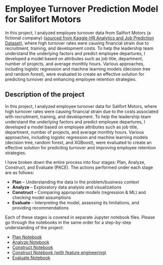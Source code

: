 # Employee Turnover Prediction Model for Salifort Motors
In this project, I analyzed employee turnover data from Salifort Motors (a fictional company) 
<a href="https://www.kaggle.com/datasets/mfaisalqureshi/hr-analytics-and-job-prediction?select=HR_comma_sep.csv" target="blank">(sourced from Kaggle-HR Analytics and Job Prediction Dataset)</a>, where high turnover rates were causing financial strain due to recruitment, training, and development costs. To help the leadership team understand the underlying factors and predict employee departures, I developed a model based on attributes such as job title, department, number of projects, and average monthly hours. Various approaches, including logistic regression and machine learning models (decision tree and random forest), were evaluated to create an effective solution for predicting turnover and enhancing employee retention strategies.
## Description of the project

In this project, I analyzed employee turnover data for Salifort Motors, where high turnover rates were causing financial strain due to the costs associated with recruitment, training, and development. To help the leadership team understand the underlying factors and predict employee departures, I developed a model based on employee attributes such as job title, department, number of projects, and average monthly hours. Various approaches, including logistic regression and machine learning models (decision tree, random forest, and XGBoost), were evaluated to create an effective solution for predicting turnover and improving employee retention strategies.

I have broken down the entire process into four stages: Plan, Analyze, Construct, and Evaluate (PACE). The actions performed under each stage are as follows:

- **Plan** – Understanding the data in the problem/business context
- **Analyze** – Exploratory data analysis and visualizations
- **Construct** – Comparing appropriate models (regression & ML) and checking model assumptions
- **Evaluate** – Interpreting the model, assessing its limitations, and providing recommendations

Each of these stages is covered in separate Jupyter notebook files. Please go through the notebooks in the same order for a step-by-step understanding of the project:

- <a href="https://github.com/VenkatRamoju01/Employee-Churn-Prediction/blob/main/1_Plan.ipynb" target="_blank">Plan Notebook</a>
- <a href="2_Analyse.ipynb" target="_blank">Analyze Notebook</a>
- <a href="3.1_Construct.ipynb" target="_blank">Construct Notebook</a>
- <a href="3.2_Construct_with_feature_engineering.ipynb" target="_blank">Construct Notebook (with feature engineering)</a>
- <a href="4_Evaluate.ipynb" target="_blank">Evaluate Notebook</a>
